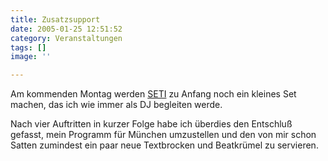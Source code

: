 ```yaml
---
title: Zusatzsupport
date: 2005-01-25 12:51:52
category: Veranstaltungen
tags: []
image: ''

---
```


Am kommenden Montag werden [SETI](http://www.seti-projekt.de) zu Anfang noch ein kleines Set machen, das ich wie immer als DJ begleiten werde.

Nach vier Auftritten in kurzer Folge habe ich überdies den Entschluß gefasst, mein Programm für München umzustellen und den von mir schon Satten zumindest ein paar neue Textbrocken und Beatkrümel zu servieren.
